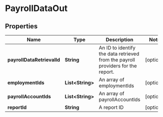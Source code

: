 

# PayrollDataOut


## Properties

| Name | Type | Description | Notes |
|------------ | ------------- | ------------- | -------------|
|**payrollDataRetrievalId** | **String** | An ID to identify the data retrieved from the payroll providers for the report. |  [optional] |
|**employmentIds** | **List&lt;String&gt;** | An array of employmentIds |  [optional] |
|**payrollAccountIds** | **List&lt;String&gt;** | An array of payrollAccountIds |  [optional] |
|**reportId** | **String** | A report ID |  [optional] |



